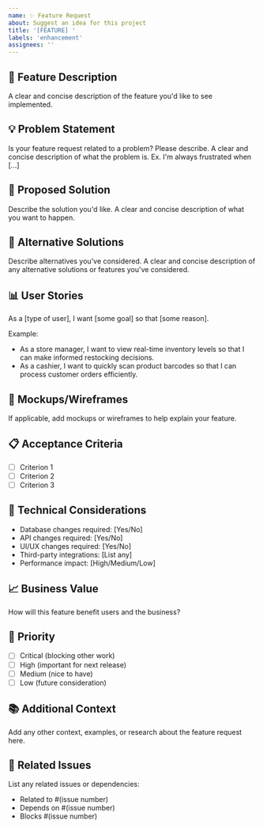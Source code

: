 ```yaml
---
name: ✨ Feature Request
about: Suggest an idea for this project
title: '[FEATURE] '
labels: 'enhancement'
assignees: ''
---
```


## 🚀 Feature Description

A clear and concise description of the feature you'd like to see implemented.

## 💡 Problem Statement

Is your feature request related to a problem? Please describe.
A clear and concise description of what the problem is. Ex. I'm always frustrated when [...]

## 🎯 Proposed Solution

Describe the solution you'd like.
A clear and concise description of what you want to happen.

## 🔄 Alternative Solutions

Describe alternatives you've considered.
A clear and concise description of any alternative solutions or features you've considered.

## 📊 User Stories

As a [type of user], I want [some goal] so that [some reason].

Example:

- As a store manager, I want to view real-time inventory levels so that I can make informed restocking decisions.
- As a cashier, I want to quickly scan product barcodes so that I can process customer orders efficiently.

## 🎨 Mockups/Wireframes

If applicable, add mockups or wireframes to help explain your feature.

## 📋 Acceptance Criteria

- [ ] Criterion 1
- [ ] Criterion 2
- [ ] Criterion 3

## 🔧 Technical Considerations

- Database changes required: [Yes/No]
- API changes required: [Yes/No]
- UI/UX changes required: [Yes/No]
- Third-party integrations: [List any]
- Performance impact: [High/Medium/Low]

## 📈 Business Value

How will this feature benefit users and the business?

## 🎯 Priority

- [ ] Critical (blocking other work)
- [ ] High (important for next release)
- [ ] Medium (nice to have)
- [ ] Low (future consideration)

## 📚 Additional Context

Add any other context, examples, or research about the feature request here.

## 🔗 Related Issues

List any related issues or dependencies:

- Related to #(issue number)
- Depends on #(issue number)
- Blocks #(issue number)

